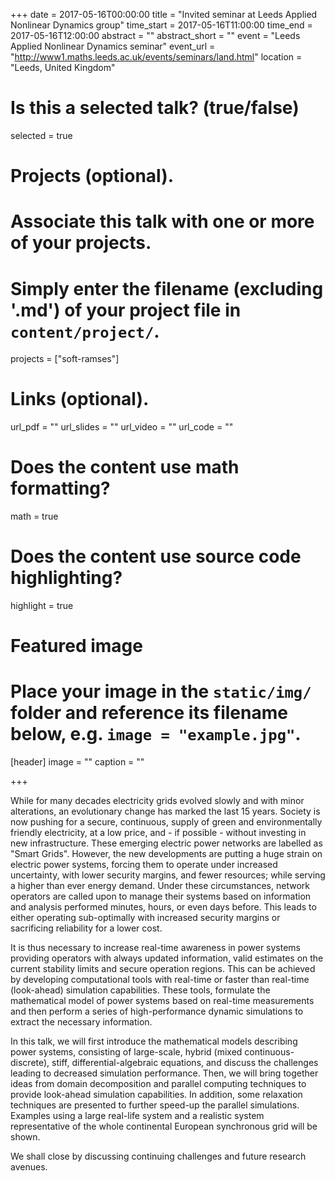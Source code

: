 +++
date = 2017-05-16T00:00:00
title = "Invited seminar at Leeds Applied Nonlinear Dynamics group"
time_start = 2017-05-16T11:00:00
time_end = 2017-05-16T12:00:00
abstract = ""
abstract_short = ""
event = "Leeds Applied Nonlinear Dynamics seminar"
event_url = "http://www1.maths.leeds.ac.uk/events/seminars/land.html"
location = "Leeds, United Kingdom"

# Is this a selected talk? (true/false)
selected = true

# Projects (optional).
#   Associate this talk with one or more of your projects.
#   Simply enter the filename (excluding '.md') of your project file in `content/project/`.
projects = ["soft-ramses"]

# Links (optional).
url_pdf = ""
url_slides = ""
url_video = ""
url_code = ""

# Does the content use math formatting?
math = true

# Does the content use source code highlighting?
highlight = true

# Featured image
# Place your image in the `static/img/` folder and reference its filename below, e.g. `image = "example.jpg"`.
[header]
image = ""
caption = ""

+++

While for many decades electricity grids evolved slowly and with minor alterations, an evolutionary change has marked the last 15 years. Society is now pushing for a secure, continuous, supply of green and environmentally friendly electricity, at a low price, and - if possible - without investing in new infrastructure. These emerging electric power networks are labelled as "Smart Grids".  However, the new developments are putting a huge strain on electric power systems, forcing them to operate under increased uncertainty, with lower security margins, and fewer resources; while serving a higher than ever energy demand. Under these circumstances, network operators are called upon to manage their systems based on information and analysis performed minutes, hours, or even days before. This leads to either operating sub-optimally with increased security margins or sacrificing reliability for a lower cost.

It is thus necessary to increase real-time awareness in power systems providing operators with always updated information, valid estimates on the current stability limits and secure operation regions. This can be achieved by developing computational tools with real-time or faster than real-time (look-ahead) simulation capabilities. These tools, formulate the mathematical model of power systems based on real-time measurements and then perform a series of high-performance dynamic simulations to extract the necessary information.

In this talk, we will first introduce the mathematical models describing power systems, consisting of large-scale, hybrid (mixed continuous-discrete), stiff, differential-algebraic equations, and discuss the challenges leading to decreased simulation performance. Then, we will bring together ideas from domain decomposition and parallel computing techniques to provide look-ahead simulation capabilities. In addition, some relaxation techniques are presented to further speed-up the parallel simulations. Examples using a large real-life system and a realistic system representative of the whole continental European synchronous grid will be shown.

We shall close by discussing continuing challenges and future research avenues.